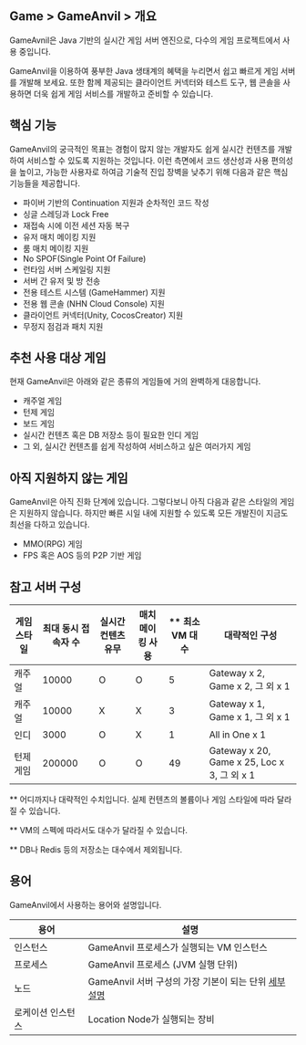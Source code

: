 ## Game > GameAnvil > 개요

GameAvnil은 Java 기반의 실시간 게임 서버 엔진으로, 다수의 게임 프로젝트에서 사용 중입니다.

GameAnvil을 이용하여 풍부한 Java 생태계의 혜택을 누리면서 쉽고 빠르게 게임 서버를 개발해 보세요. 또한 함께 제공되는 클라이언트 커넥터와 테스트 도구, 웹 콘솔을 사용하면 더욱 쉽게 게임 서비스를 개발하고 준비할 수 있습니다.



## 핵심 기능
GameAnvil의 궁극적인 목표는 경험이 많지 않는 개발자도 쉽게 실시간 컨텐츠를 개발하여 서비스할 수 있도록 지원하는 것입니다. 이런 측면에서 코드 생산성과 사용 편의성을 높이고, 가능한 사용자로 하여금 기술적 진입 장벽을 낮추기 위해 다음과 같은 핵심 기능들을 제공합니다.

- 파이버 기반의 Continuation 지원과 순차적인 코드 작성
- 싱글 스레딩과 Lock Free
- 재접속 시에 이전 세션 자동 복구
- 유저 매치 메이킹 지원
- 룸 매치 메이킹 지원
- No SPOF(Single Point Of Failure)
- 런타임 서버 스케일링 지원
- 서버 간 유저 및 방 전송
- 전용 테스트 시스템 (GameHammer) 지원
- 전용 웹 콘솔 (NHN Cloud Console) 지원
- 클라이언트 커넥터(Unity, CocosCreator) 지원
- 무정지 점검과 패치 지원




## 추천 사용 대상 게임

현재 GameAnvil은 아래와 같은 종류의 게임들에 거의 완벽하게 대응합니다.

* 캐주얼 게임
* 턴제 게임
* 보드 게임
* 실시간 컨텐츠 혹은 DB 저장소 등이 필요한 인디 게임
* 그 외, 실시간 컨텐츠를 쉽게 작성하여 서비스하고 싶은 여러가지 게임




## 아직 지원하지 않는 게임
GameAnvil은 아직 진화 단계에 있습니다. 그렇다보니 아직 다음과 같은 스타일의 게임은 지원하지 않습니다. 하지만 빠른 시일 내에 지원할 수 있도록 모든 개발진이 지금도 최선을 다하고 있습니다.

* MMO(RPG) 게임
* FPS 혹은 AOS 등의 P2P 기반 게임




## 참고 서버 구성

| 게임 스타일 | 최대 동시 접속자 수 | 실시간 컨텐츠 유무 | 매치메이킹 사용 | ** 최소 VM 대수 | 대략적인 구성                               |
| ----------- | ------------------- | ------------------ | --------------- | --------------- | ------------------------------------------- |
| 캐주얼      | 10000               | O                  | O               | 5               | Gateway x 2, Game x 2, 그 외 x 1            |
| 캐주얼      | 10000               | X                  | X               | 3               | Gateway x 1, Game x 1, 그 외 x 1            |
| 인디        | 3000                | O                  | X               | 1               | All in One x 1                              |
| 턴제 게임   | 200000              | O                  | O               | 49              | Gateway x 20, Game x 25, Loc x 3, 그 외 x 1 |

** 어디까지나 대략적인 수치입니다. 실제 컨텐츠의 볼륨이나 게임 스타일에 따라 달라질 수 있습니다. 

** VM의 스펙에 따라서도 대수가 달라질 수 있습니다. 

** DB나 Redis 등의 저장소는 대수에서 제외됩니다.




## 용어

GameAnvil에서 사용하는 용어와 설명입니다.

| 용어              | 설명                                                         |
| ----------------- | ------------------------------------------------------------ |
| 인스턴스          | GameAnvil 프로세스가 실행되는 VM 인스턴스                    |
| 프로세스          | GameAnvil 프로세스 (JVM 실행 단위)                           |
| 노드              | GameAnvil 서버 구성의 가장 기본이 되는 단위 [세부 설명](https://alpha-docs.toast.com/ko/Game/GameAnvil/ko/server-2-basic) |
| 로케이션 인스턴스 | Location Node가 실행되는 장비                                |

